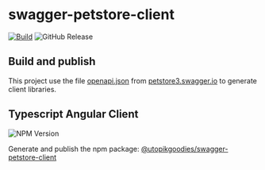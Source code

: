 # swagger-petstore-client
[![Build](https://github.com/UtopikGoodies/swagger-petstore-client/actions/workflows/build.yml/badge.svg)](https://github.com/UtopikGoodies/swagger-petstore-client/actions/workflows/build.yml)
![GitHub Release](https://img.shields.io/github/v/release/UtopikGoodies/swagger-petstore-client)



## Build and publish
This project use the file [openapi.json](https://petstore3.swagger.io/api/v3/openapi.json) from [petstore3.swagger.io](https://petstore3.swagger.io/) to generate client libraries.

## Typescript Angular Client
![NPM Version](https://img.shields.io/npm/v/%40utopikgoodies%2Fswagger-petstore-client?label=npm%20package)


Generate and publish the npm package: [@utopikgoodies/swagger-petstore-client](https://www.npmjs.com/package/@utopikgoodies/swagger-petstore-client)
